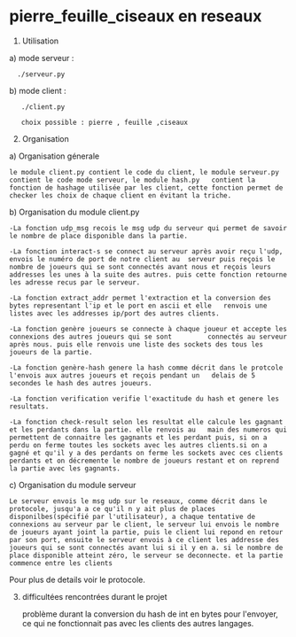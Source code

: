 # pierre_feuille_ciseaux en reseaux

1) Utilisation 
  
  a) mode serveur : 
      
      ./serveur.py

  b) mode client : 
       
       ./client.py
       
       choix possible : pierre , feuille ,ciseaux 
       


2) Organisation

  
  a) Organisation génerale
     
    le module client.py contient le code du client, le module serveur.py contient le code mode serveur, le module hash.py   contient la fonction de hashage utilisée par les client, cette fonction permet de checker les choix de chaque client en évitant la triche.
     
  b) Organisation du module client.py 
     
    -La fonction udp_msg recois le msg udp du serveur qui permet de savoir le nombre de place disponible dans la partie.
     
    -La fonction interact-s se connect au serveur après avoir reçu l'udp, envois le numéro de port de notre client au  serveur puis reçois le nombre de joueurs qui se sont connectés avant nous et reçois leurs addresses les unes à la suite des autres. puis cette fonction retourne les adresse recus par le serveur.
     
    -La fonction extract_addr permet l'extraction et la conversion des bytes representant l'ip et le port en ascii et elle   renvois une listes avec les addresses ip/port des autres clients.
     
    -La fonction genère joueurs se connecte à chaque joueur et accepte les connexions des autres joueurs qui se sont         connectés au serveur après nous. puis elle renvois une liste des sockets des tous les joueurs de la partie.
     
    -La fonction genère-hash genere la hash comme décrit dans le protcole l'envois aux autres joueurs et reçois pendant un   delais de 5 secondes le hash des autres joueurs.
     
    -La fonction verification verifie l'exactitude du hash et genere les resultats.
     
    -La fonction check-result selon les resultat elle calcule les gagnant et les perdants dans la partie. elle renvois au   main des numeros qui permettent de connaitre les gagnants et les perdant puis, si on a perdu on ferme toutes les sockets avec les autres clients.si on a gagné et qu'il y a des perdants on ferme les sockets avec ces clients perdants et on décremente le nombre de joueurs restant et on reprend la partie avec les gagnants.
  
  c) Organisation du module serveur
     
    Le serveur envois le msg udp sur le reseaux, comme décrit dans le protocole, jusqu'a a ce qu'il n y ait plus de places   disponilbes(spécifié par l'utilisateur), a chaque tentative de connexions au serveur par le client, le serveur lui envois le nombre de joueurs ayant joint la partie, puis le client lui repond en retour par son port, ensuite le serveur envois à ce client les addresse des joueurs qui se sont connectés avant lui si il y en a. si le nombre de place disponible atteint zéro, le serveur se deconnecte. et la partie commence entre les clients
     
     
   Pour plus de details voir le protocole.
     
3) difficultées rencontrées durant le projet 
  
   
      problème durant la conversion du hash de int en bytes pour l'envoyer, ce qui ne fonctionnait pas avec les clients des autres langages.
        
     
     
  
     
       
   

